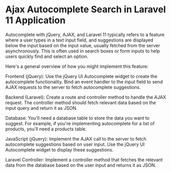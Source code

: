 # Ajax Autocomplete Search in Laravel 11 Application

Autocomplete with jQuery, AJAX, and Laravel 11 typically refers to a feature where a user types in a text input field, and suggestions are displayed below the input based on the input value, usually fetched from the server asynchronously. This is often used in search boxes or form inputs to help users quickly find and select an option.

Here's a general overview of how you might implement this feature:

Frontend (jQuery): Use the jQuery UI Autocomplete widget to create the autocomplete functionality. Bind an event handler to the input field to send AJAX requests to the server to fetch autocomplete suggestions.

Backend (Laravel): Create a route and controller method to handle the AJAX request. The controller method should fetch relevant data based on the input query and return it as JSON.

Database: You'll need a database table to store the data you want to suggest. For example, if you're implementing autocomplete for a list of products, you'll need a products table.

JavaScript (jQuery): Implement the AJAX call to the server to fetch autocomplete suggestions based on user input. Use the jQuery UI Autocomplete widget to display these suggestions.

Laravel Controller: Implement a controller method that fetches the relevant data from the database based on the user input and returns it as JSON.
